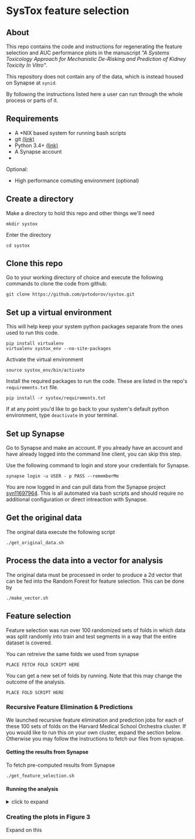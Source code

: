 # SysTox feature selection

## About
This repo contains the code and instructions for regenerating the feature selection and AUC performance plots in the manuscript *"A Systems Toxicology Approach for Mechanistic De-Risking and Prediction of Kidney Toxicity In Vitro"*.

This repository does not contain any of the data, which is instead housed on Synapse at `synid`.

By following the instructions listed here a user can run through the whole process or parts of it.

## Requirements

* A *NIX based system for running bash scripts
* git [(link)](https://git-scm.com/book/en/v2/Getting-Started-Installing-Git)
* Python 3.4+ [(link)](https://www.python.org/downloads/)
* A Synapse account
* 

Optional:
* High performance comuting environment (optional)

## Create a directory
Make a directory to hold this repo and other things we'll need

```
mkdir systox
```

Enter the directory
```
cd systox
```

## Clone this repo

Go to your working directory of choice and execute the following commands to clone the code from github.

```
git clone https://github.com/pvtodorov/systox.git
```

## Set up a virtual environment
This will help keep your system python packages separate from the ones used to run this code.

```
pip install virtualenv
virtualenv systox_env --no-site-packages
```

Activate the virtual environment
```
source systox_env/bin/activate
```
Install the required packages to run the code. These are listed in the repo's `requirements.txt` file.
```
pip install -r systox/requirements.txt
```

If at any point you'd like to go back to your system's default python environment, type `deactivate` in your terminal.


## Set up Synapse
Go to Synapse and make an account. If you already have an account and have already logged into the command line client, you can skip this step.

Use the following command to login and store your credentials for Synapse.
```
synapse login -u USER - p PASS --rememberMe
```
You are now logged in and can pull data from the Synapse project [syn11697964](https://www.synapse.org/#!Synapse:syn11697964). This is all automated via bash scripts and should require no additional configuration or direct intreaction with Synapse.

## Get the original data
The original data execute the following script
```
./get_original_data.sh
```

## Process the data into a vector for analysis
The original data must be processed in order to produce a 2d vector that can be fed into the Random Forest for feature selection. This can be done by
```
./make_vector.sh
```

## Feature selection
Feature selection was run over 100 randomized sets of folds in which data was split randomly into train and test segments in a way that the entire dataset is covered.

You can retreive the same folds we used from synapse
```
PLACE FETCH FOLD SCRIPT HERE
```

You can get a new set of folds by running. Note that this may change the outcome of the analysis.
```
PLACE FOLD SCRIPT HERE
```

### Recursive Feature Elimination & Predictions

We launched recursive feature elimination and prediction jobs for each of these 100 sets of folds on the Harvard Medical School Orchestra cluster. If you would like to run this on your own cluster, expand the section below. Otherwise you may follow the instructions to fetch our files from synapse.

#### Getting the results from Synapse
To fetch pre-computed results from Synapse 
```
./get_feature_selection.sh
```

#### Running the analysis
<details>
<summary>
click to expand
</summary>

##### get the settings files
```
./get_settings.sh
```
###### list of settings files
```
feature_selection/01/genes/NORMAL/settings.json
feature_selection/01/genes/NORMAL_scrambled/settings.json
feature_selection/01/imaging/NORMAL/settings.json
feature_selection/01/imaging/NORMAL_scrambled/settings.json
```  
##### feature selection Python script
```
python scripts/feature_select.py <settings file> <fold number>
```
##### predictions Python script
```
python scripts/predict.py <settings file> <fold number>
```

* The fold numbers must be an array from 0-99
</details>

### Creating the plots in Figure 3
Expand on this
